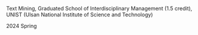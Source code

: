 Text Mining, Graduated School of Interdisciplinary Management (1.5 credit), UNIST (Ulsan National Institute of Science and Technology)

2024 Spring
